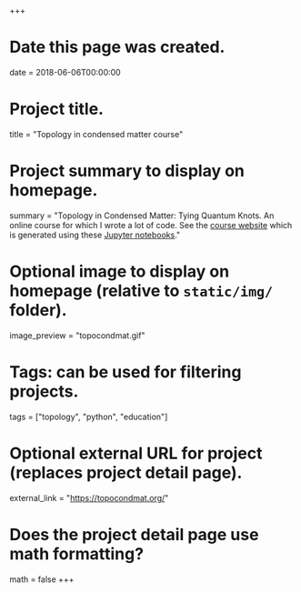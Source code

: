 +++
# Date this page was created.
date = 2018-06-06T00:00:00

# Project title.
title = "Topology in condensed matter course"

# Project summary to display on homepage.
summary = "Topology in Condensed Matter: Tying Quantum Knots. An online course for which I wrote a lot of code. See the [course website](https://topocondmat.org/) which is generated using these [Jupyter notebooks](https://github.com/topocm/topocm_content)."

# Optional image to display on homepage (relative to `static/img/` folder).
image_preview = "topocondmat.gif"

# Tags: can be used for filtering projects.
tags = ["topology", "python", "education"]

# Optional external URL for project (replaces project detail page).
external_link = "https://topocondmat.org/"

# Does the project detail page use math formatting?
math = false
+++
